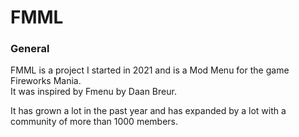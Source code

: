 # FMML
### General
FMML is a project I started in 2021 and is a Mod Menu for the game Fireworks Mania.
<br>It was inspired by Fmenu by Daan Breur.</br>

It has grown a lot in the past year and has expanded by a lot with a community of more than 1000 members.

